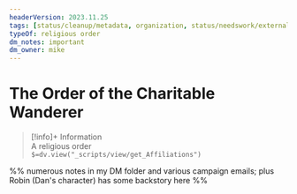 ```yaml
---
headerVersion: 2023.11.25
tags: [status/cleanup/metadata, organization, status/needswork/external]
typeOf: religious order
dm_notes: important
dm_owner: mike
---
```

# The Order of the Charitable Wanderer
>[!info]+ Information  
> A religious order  
> `$=dv.view("_scripts/view/get_Affiliations")`

%% numerous notes in my DM folder and various campaign emails; plus Robin (Dan's character) has some backstory here %%
